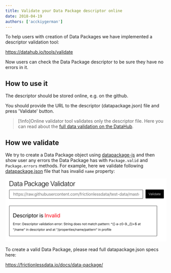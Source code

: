 ```yaml
---
title: Validate your Data Package descriptor online
date: 2018-04-19
authors: ['acckiygerman']
---
```


To help users with creation of Data Packages we have implemented a descriptor validation tool:

https://datahub.io/tools/validate

Now users can check the Data Package descriptor to be sure they have no errors in it.

## How to use it

The descriptor should be stored online, e.g. on the github.

You should provide the URL to the descriptor (datapackage.json) file and press 'Validate' button.

>[!info]Online validator tool validates only the descriptor file.
Here you can read about the [full data validation on the DataHub](https://datahub.io/blog/data-validation-in-the-datahub).


## How we validate

We try to create a Data Package object using [datapackage-js](https://github.com/frictionlessdata/datapackage-js) and then show user any errors the Data Package has with `Package.valid` and `Package.errors` methods. For example, here we validate following [datapackage.json](https://raw.githubusercontent.com/frictionlessdata/test-data/master/packages/invalid-descriptor/datapackage.json) file that has invalid `name` property:

![](/static/img/docs/online-validation-tool-invalid-package.png)

To create a valid Data Package, please read full datapackage.json specs here:

https://frictionlessdata.io/docs/data-package/
